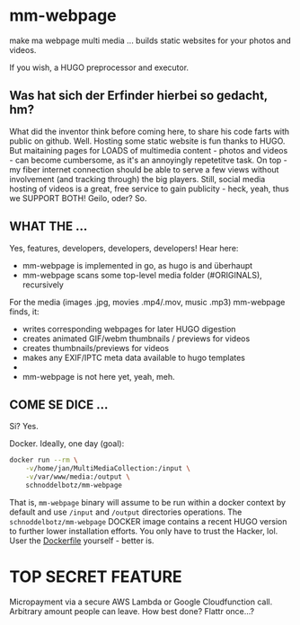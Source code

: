 # mm-webpage

make ma webpage multi media ... builds static websites for your photos and videos.

If you wish, a HUGO preprocessor and executor.

## Was hat sich der Erfinder hierbei so gedacht, hm?

What did the inventor think before coming here, to share his code farts with public on github. Well. Hosting some static website is fun thanks to HUGO.
But maitaining pages for LOADS of multimedia content - photos and videos - can become cumbersome, as it's an annoyingly repetetitve task. On top - my fiber internet connection should be able to serve a few views without involvement (and tracking through) the big players. Still, social media hosting of videos is a great, free service to gain publicity - heck, yeah, thus we SUPPORT BOTH! Geilo, oder? So.

## WHAT THE ...

Yes, features, developers, developers, developers! Hear here:

- mm-webpage is implemented in go, as hugo is and überhaupt
- mm-webpage scans some top-level media folder (#ORIGINALS), recursively

For the media (images .jpg, movies .mp4/.mov, music .mp3) mm-webpage finds, it:

- writes corresponding webpages for later HUGO digestion
- creates animated GIF/webm thumbnails / previews for videos
- creates thumbnails/previews for videos
- makes any EXIF/IPTC meta data available to hugo templates 
- 
- mm-webpage is not here yet, yeah, meh.

## COME SE DICE ...

Si? Yes.

Docker. Ideally, one day (goal):

```bash
docker run --rm \
    -v/home/jan/MultiMediaCollection:/input \
    -v/var/www/media:/output \ 
    schnoddelbotz/mm-webpage
```

That is, `mm-webpage` binary will assume to be run within a docker context by default and use `/input` and `/output` directories operations. The `schnoddelbotz/mm-webpage` DOCKER image contains a recent HUGO version to further lower installation efforts. You only have to trust the Hacker, lol. User the [Dockerfile](./Dockerfile) yourself - better is.

# TOP SECRET FEATURE 

Micropayment via a secure AWS Lambda or Google Cloudfunction call. Arbitrary amount people can leave. How best done? Flattr once...?
